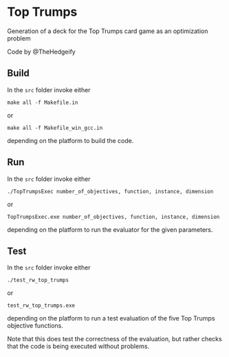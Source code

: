 # Top Trumps
Generation of a deck for the Top Trumps card game as an optimization problem

Code by @TheHedgeify

## Build

In the `src` folder invoke either  
````
make all -f Makefile.in
````
or 
````
make all -f Makefile_win_gcc.in
````
depending on the platform to build the code.

## Run

In the `src` folder invoke either  
````
./TopTrumpsExec number_of_objectives, function, instance, dimension
````
or 
````
TopTrumpsExec.exe number_of_objectives, function, instance, dimension
````
depending on the platform to run the evaluator for the given parameters.

## Test

In the `src` folder invoke either  
````
./test_rw_top_trumps
````
or 
````
test_rw_top_trumps.exe
````
depending on the platform to run a test evaluation of the five Top Trumps objective functions.

Note that this does test the correctness of the evaluation, but rather checks that the code is being executed without problems.
